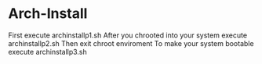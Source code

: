 # Arch-Install
First execute archinstallp1.sh
After you chrooted into your system execute archinstallp2.sh
Then exit chroot enviroment
To make your system bootable execute archinstallp3.sh
